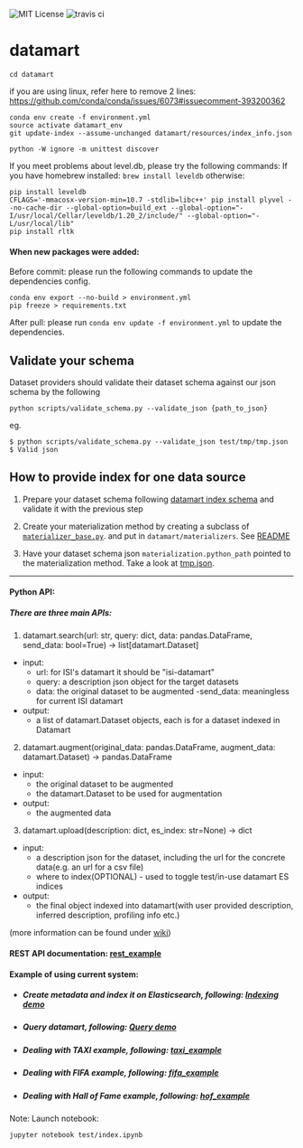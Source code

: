 ![MIT License](https://img.shields.io/badge/license-MIT-blue.svg) ![travis ci](https://travis-ci.org/usc-isi-i2/etk.svg?branch=master)

# datamart

```commandline
cd datamart
```

if you are using linux, refer here to remove 2 lines:
https://github.com/conda/conda/issues/6073#issuecomment-393200362

```
conda env create -f environment.yml
source activate datamart_env
git update-index --assume-unchanged datamart/resources/index_info.json

python -W ignore -m unittest discover
```

If you meet problems about level.db, please try the following commands:
If you have homebrew installed: `brew install leveldb`
otherwise:
```
pip install leveldb
CFLAGS='-mmacosx-version-min=10.7 -stdlib=libc++' pip install plyvel --no-cache-dir --global-option=build_ext --global-option="-I/usr/local/Cellar/leveldb/1.20_2/include/" --global-option="-L/usr/local/lib"
pip install rltk
```

#### When new packages were added:

Before commit: please run the following commands to update the dependencies config.
```
conda env export --no-build > environment.yml
pip freeze > requirements.txt
```
After pull: please run `conda env update -f environment.yml` to update the dependencies.


## Validate your schema
Dataset providers should validate their dataset schema against our json schema by the following
```commandline
python scripts/validate_schema.py --validate_json {path_to_json}
```
eg.
```commandline
$ python scripts/validate_schema.py --validate_json test/tmp/tmp.json
$ Valid json
```

## How to provide index for one data source

1. Prepare your dataset schema following [datamart index schema](https://paper.dropbox.com/doc/Datamart-Index-Schema--ARZ9ANxCYpvOOfTKxXGE9MI1Ag-0Uu03rDIUCttwS0x9GLCq)
 and validate it with the previous step

2. Create your materialization method by creating a subclass of [`materializer_base.py`](./datamart/materializers/materializer_base.py).
and put in `datamart/materializers`. See [README](./datamart/materializers/README.MD)

3. Have your dataset schema json `materialization.python_path` pointed to the materialization method. 
Take a look at [tmp.json](example/tmp/tmp.json#L10).

---

#### Python API:

##### There are three main APIs:
1. datamart.search(url: str, query: dict, data: pandas.DataFrame, send_data: bool=True) -> list[datamart.Dataset]
  - input:
    - url: for ISI's datamart it should be "isi-datamart"
    - query: a description json object for the target datasets
    - data: the original dataset to be augmented
    -send_data: meaningless for current ISI datamart
  - output: 
    - a list of datamart.Dataset objects, each is for a dataset indexed in Datamart
    
2. datamart.augment(original_data: pandas.DataFrame, augment_data: datamart.Dataset) -> pandas.DataFrame
  - input:
    - the original dataset to be augmented
    - the datamart.Dataset to be used for augmentation
  - output:
    - the augmented data
    
3. datamart.upload(description: dict, es_index: str=None) -> dict
  - input:
    - a description json for the dataset, including the url for the concrete data(e.g. an url for a csv file)
    - where to index(OPTIONAL) - used to toggle test/in-use datamart ES indices
  - output:
    - the final object indexed into datamart(with user provided description, inferred description, profiling info etc.)

(more information can be found under [wiki](https://datadrivendiscovery.org/wiki/display/work/Data+augmentation+working+group))

#### REST API documentation: [rest_example](example/rest_example/example.md)

#### Example of using current system:
- ##### Create metadata and index it on Elasticsearch, following: [Indexing demo](example/index.ipynb)
- ##### Query datamart, following: [Query demo](example/query_by_json.ipynb)
- ##### Dealing with TAXI example, following: [taxi_example](example/taxi_example/taxi_example.ipynb)
- ##### Dealing with FIFA example, following: [fifa_example](example/fifa_example/fifa_example.ipynb)
- ##### Dealing with Hall of Fame example, following: [hof_example](example/hof_example/hof_example.ipynb)


Note: Launch notebook: 
```
jupyter notebook test/index.ipynb
```
